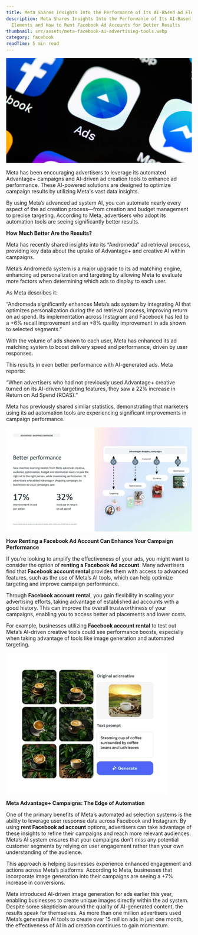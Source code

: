 ```yaml
---
title: Meta Shares Insights Into the Performance of Its AI-Based Ad Elements
description: Meta Shares Insights Into the Performance of Its AI-Based Ad
  Elements and How to Rent Facebook Ad Accounts for Better Results
thumbnail: src/assets/meta-facebook-ai-advertising-tools.webp
category: facebook
readTime: 5 min read
---
```

![Meta Shares Insights Into the Performance of Its AI-Based Ad Elements and How to Rent Facebook Ad Accounts for Better Results](src/assets/meta-facebook-ai-advertising-tools.webp "Meta Shares Insights Into the Performance of Its AI-Based Ad Elements")

Meta has been encouraging advertisers to leverage its automated Advantage+ campaigns and AI-driven ad creation tools to enhance ad performance. These AI-powered solutions are designed to optimize campaign results by utilizing Meta's vast data insights.

By using Meta’s advanced ad system AI, you can automate nearly every aspect of the ad creation process—from creation and budget management to precise targeting. According to Meta, advertisers who adopt its automation tools are seeing significantly better results.

**How Much Better Are the Results?**

Meta has recently shared insights into its “Andromeda” ad retrieval process, providing key data about the uptake of Advantage+ and creative AI within campaigns.

Meta’s Andromeda system is a major upgrade to its ad matching engine, enhancing ad personalization and targeting by allowing Meta to evaluate more factors when determining which ads to display to each user.

As Meta describes it:

“Andromeda significantly enhances Meta’s ads system by integrating AI that optimizes personalization during the ad retrieval process, improving return on ad spend. Its implementation across Instagram and Facebook has led to a +6% recall improvement and an +8% quality improvement in ads shown to selected segments.”

With the volume of ads shown to each user, Meta has enhanced its ad matching system to boost delivery speed and performance, driven by user responses.

This results in even better performance with AI-generated ads. Meta reports:

“When advertisers who had not previously used Advantage+ creative turned on its AI-driven targeting features, they saw a 22% increase in Return on Ad Spend (ROAS).”

Meta has previously shared similar statistics, demonstrating that marketers using its ad automation tools are experiencing significant improvements in campaign performance.

![How Much Better Are the Results?](src/assets/meta_advantage_plus_guide3.webp "How Much Better Are the Results?")

**How Renting a Facebook Ad Account Can Enhance Your Campaign Performance**

If you’re looking to amplify the effectiveness of your ads, you might want to consider the option of **renting a Facebook Ad account**. Many advertisers find that **Facebook account rental** provides them with access to advanced features, such as the use of Meta’s AI tools, which can help optimize targeting and improve campaign performance.

Through **Facebook account rental**, you gain flexibility in scaling your advertising efforts, taking advantage of established ad accounts with a good history. This can improve the overall trustworthiness of your campaigns, enabling you to access better ad placements and lower costs.

For example, businesses utilizing **Facebook account rental** to test out Meta’s AI-driven creative tools could see performance boosts, especially when taking advantage of tools like image generation and automated targeting.

![Meta Advantage+ Campaigns: The Edge of Automation](src/assets/meta_image_gen_1.webp "Meta Advantage+ Campaigns: The Edge of Automation")

**Meta Advantage+ Campaigns: The Edge of Automation**

One of the primary benefits of Meta’s automated ad selection systems is the ability to leverage user response data across Facebook and Instagram. By using **rent Facebook ad account** options, advertisers can take advantage of these insights to refine their campaigns and reach more relevant audiences. Meta’s AI system ensures that your campaigns don’t miss any potential customer segments by relying on user engagement rather than your own understanding of the audience.

This approach is helping businesses experience enhanced engagement and actions across Meta’s platforms. According to Meta, businesses that incorporate image generation into their campaigns are seeing a +7% increase in conversions.

Meta introduced AI-driven image generation for ads earlier this year, enabling businesses to create unique images directly within the ad system. Despite some skepticism around the quality of AI-generated content, the results speak for themselves. As more than one million advertisers used Meta’s generative AI tools to create over 15 million ads in just one month, the effectiveness of AI in ad creation continues to gain momentum.
